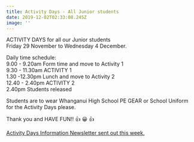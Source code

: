 ```yaml
---
title: Activity Days - All Junior students
date: 2019-12-02T02:33:08.245Z
image: ''
---
```

ACTIVITY DAYS for all our Junior students   
Friday 29 November to Wednesday 4 December.

Daily time schedule:  
9.00 - 9.20am Form time and move to Activity 1  
9.30 - 11.30am ACTIVITY 1  
1.30 -12.30pm Lunch and move to Activity 2  
12.40 - 2.40pm ACTIVITY 2  
2.40pm Students released

Students are to wear Whanganui High School PE GEAR or School Uniform for the Activity Days please.  


Thank you and HAVE FUN!! 👍 😀 👍

[Activity Days Information Newsletter sent out this week.](https://res.cloudinary.com/whanganuihigh/image/upload/v1574640428/newsletters/Junior_Activity_Days.pdf)
